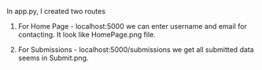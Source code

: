 In app.py, I created two routes

1. For Home Page - localhost:5000
    we can enter username and email for contacting. It look like HomePage.png file.

2. For Submissions - localhost:5000/submissions
    we get all submitted data seems in Submit.png.